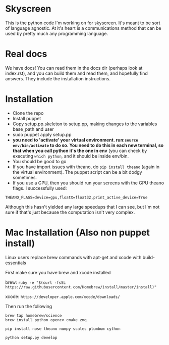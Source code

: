 # Skyscreen #
This is the python code I'm working on for skyscreen. It's meant to be sort of language agnostic. 
At it's heart is a communications method that can be used by pretty much any programming language.

# Real docs #

We have docs! You can read them in the docs dir (perhaps look at index.rst), and you can build them
and read them, and hopefully find answers. They include the installation instructions.

# Installation #

- Clone the repo
- Install puppet
- Copy setup.pp.skeleton to setup.pp, making changes to the variables base_path and user
- sudo puppet apply setup.pp
- **you need to 'activate' your virtual environment. run:```source env/bin/activate``` to do so. You need to do this 
  in each new terminal, so that when you call python it's the one in env**
  (you can check by executing ```which python```, and it should be inside env/bin.
- You should be good to go
- If you have import issues with theano, do ```pip install theano``` (again in the virtual environment). The puppet 
  script can be a bit dodgy sometimes.
- If you use a GPU, then you should run your screens with the GPU theano flags. I successfully used:
 ```
 THEANO_FLAGS=device=gpu,floatX=float32,print_active_device=True
```
Although this hasn't yielded any large speedups that I can see, but I'm not sure if that's just because the computation isn't very complex.

# Mac Installation (Also non puppet install) #

Linux users replace brew commands with apt-get and xcode with build-essentials

First make sure you have brew and xcode installed

brew: `ruby -e "$(curl -fsSL https://raw.githubusercontent.com/Homebrew/install/master/install)"`

xcode: `https://developer.apple.com/xcode/downloads/`

Then run the following
```git clone https://bitbucket.org/ririau/skyscreen.git
brew tap homebrew/science
brew install python opencv cmake zmq 

pip install nose theano numpy scales plumbum cython

python setup.py develop
```

